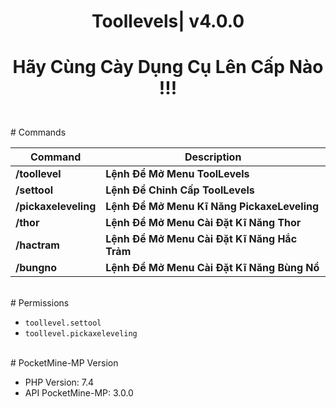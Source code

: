 <div align="center">
<h1>Toollevels| v4.0.0<h1>
<p>Hãy Cùng Cày Dụng Cụ Lên Cấp Nào !!!</p>
 </div>
 
<br>
# Commands

| **Command** | **Description** |
| --- | --- |
| **/toollevel** | **Lệnh Để Mở Menu ToolLevels** |
| **/settool** | **Lệnh Để Chỉnh Cấp ToolLevels** |
| **/pickaxeleveling** | **Lệnh Để Mở Menu Kĩ Năng PickaxeLeveling** |
| **/thor** | **Lệnh Để Mở Menu Cài Đặt Kĩ Năng Thor** |
| **/hactram** | **Lệnh Để Mở Menu Cài Đặt Kĩ Năng Hắc Trảm** |
| **/bungno** | **Lệnh Để Mở Menu Cài Đặt Kĩ Năng Bùng Nổ** |
  
<br>
# Permissions

- `toollevel.settool`
- `toollevel.pickaxeleveling`
 
<br>
# PocketMine-MP Version

- PHP Version: 7.4
- API PocketMine-MP: 3.0.0
